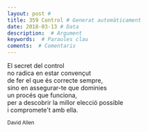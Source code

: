 ```yaml
---
layout: post #
title: 359 Control # Generat automàticament
date: 2018-03-13 # Data
description:  # Argument
keywords:  # Paraules clau
coments:  # Comentaris
---
```


El secret del control <br />
no radica en estar convençut <br />
de fer el que és correcte sempre, <br />
sino en assegurar-te que dominies <br />
un procés que funciona, <br />
per a descobrir la millor elecció possible <br />
i compromete't amb ella.<br />

<small>David Allen</small>

